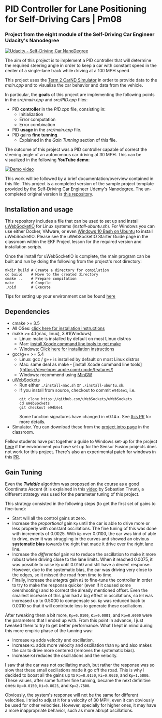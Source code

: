 # **PID Controller for Lane Positioning for Self-Driving Cars | Pm08**
### Project from the eight module of the Self-Driving Car Engineer Udacity's Nanodegree

[![Udacity - Self-Driving Car NanoDegree](https://s3.amazonaws.com/udacity-sdc/github/shield-carnd.svg)](http://www.udacity.com/drive)

The aim of this project is to implement a PID controller that will determine the required steering angle in order to keep a car with constant speed in the center of a single-lane track while driving at a 100 MPH speed.

This project uses the [Term 2 CarND Simulator](https://github.com/udacity/self-driving-car-sim/releases) in order to provide data to the *main.cpp* and to visualize the car behavior and data from the vehicle.


In particular, the **goals** of this project are implementing the following points in the *src/main.cpp* and *src/PID.cpp* files:

- PID **controller** in the *PID.cpp* file, consisting in:
  - Initialization
  - Error computation
  - Error combination
- PID **usage** in the *src/main.cpp* file.
- PID gains **fine tunning**.
  - Explained in the *Gain Tunning* section of this file.


The outcome of this project was a PID controller capable of correct the steering angle of an autonomous car driving at 30 MPH. This can be visualized in the following **YouTube demo**:

[![Demo video](https://img.youtube.com/vi/TODO/0.jpg)](https://www.youtube.com/watch?v=TODO)


This work will be followed by a brief documentation/overview contained in this file. This project is a completed version of the sample project template provided by the Self-Driving Car Engineer Udemy's Nanodegree. The un-completed original version is [this repository](https://github.com/udacity/CarND-Path-Planning-Project).


## Installation and usage
This repository includes a file that can be used to set up and install [uWebSocketIO](https://github.com/uWebSockets/uWebSockets) for Linux systems (*install-ubuntu.sh*). For Windows you can use either Docker, VMware, or even [Windows 10 Bash on Ubuntu](https://www.howtogeek.com/249966/how-to-install-and-use-the-linux-bash-shell-on-windows-10/) to install uWebSocketIO. Please see the uWebSocketIO Starter Guide page in the classroom within the EKF Project lesson for the required version and installation scripts.

Once the install for uWebSocketIO is complete, the main program can be built and run by doing the following from the project's root directory:

```
mkdir build # Create a directory for compilation
cd build    # Move to the created directory
cmake ..    # Prepare compilation
make        # Compile
./pid       # Execute
```

Tips for setting up your environment can be found [here](https://classroom.udacity.com/nanodegrees/nd013/parts/40f38239-66b6-46ec-ae68-03afd8a601c8/modules/0949fca6-b379-42af-a919-ee50aa304e6a/lessons/f758c44c-5e40-4e01-93b5-1a82aa4e044f/concepts/23d376c7-0195-4276-bdf0-e02f1f3c665d)


## Dependencies

* cmake >= 3.5
 * All OSes: [click here for installation instructions](https://cmake.org/install/)
* make >= 4.1(mac, linux), 3.81(Windows)
  * Linux: make is installed by default on most Linux distros
  * Mac: [install Xcode command line tools to get make](https://developer.apple.com/xcode/features/)
  * Windows: [Click here for installation instructions](http://gnuwin32.sourceforge.net/packages/make.htm)
* gcc/g++ >= 5.4
  * Linux: gcc / g++ is installed by default on most Linux distros
  * Mac: same deal as make - [install Xcode command line tools]((https://developer.apple.com/xcode/features/)
  * Windows: recommend using [MinGW](http://www.mingw.org/)
* [uWebSockets](https://github.com/uWebSockets/uWebSockets)
  * Run either `./install-mac.sh` or `./install-ubuntu.sh`.
  * If you install from source, checkout to commit `e94b6e1`, i.e.
    ```
    git clone https://github.com/uWebSockets/uWebSockets 
    cd uWebSockets
    git checkout e94b6e1
    ```
    Some function signatures have changed in v0.14.x. See [this PR](https://github.com/udacity/CarND-MPC-Project/pull/3) for more details.
* Simulator. You can download these from the [project intro page](https://github.com/udacity/self-driving-car-sim/releases) in the classroom.

Fellow students have put together a guide to Windows set-up for the project [here](https://s3-us-west-1.amazonaws.com/udacity-selfdrivingcar/files/Kidnapped_Vehicle_Windows_Setup.pdf) if the environment you have set up for the Sensor Fusion projects does not work for this project. There's also an experimental patch for windows in this [PR](https://github.com/udacity/CarND-PID-Control-Project/pull/3).


## Gain Tuning
Even the ***Twiddle*** algorithm was proposed on the course as a good Coordinate Ascent (it is explained in this [video](https://www.youtube.com/watch?v=2uQ2BSzDvXs) by Sebastian Thrun), a different strategy was used for the parameter tuning of this project. 

This strategy consisted in the following steps (to get the first set of gains to fine-tune):

- Start will all the control gains at zero.
- Increase the *proportional* gain `Kp` until the car is able to drive more or less properly with constant oscillations. The fine tuning of this was done with increments of 0.0025. With `Kp` over 0.0100, the car was kind of able to drive, even it was struggling in the curves and showed an obvious **systematic bias** towards the right that made it drive over the right lane line.
- Increase the *differential* gain `Kd` to reduce the oscillation to make it more robust when driving close to the lane limits. When it reached 0.0075, it was possible to raise `Kp` until 0.0150 and still have a decent response. However, due to the systematic bias, the car was driving very close to the edges, so it missed the road from time to time.
- Finally, increase the *integral* gain `Ki` to fine-tune the controller in order to try to make the response quicker (even if it caused some overshooting) and to correct the already mentioned offset. Even the smallest increase of this gain had a big effect in oscillations, so `Kd` was increased up to 0.5000 to compensate so. `Kp` was reduced back to 0.0010 so that it will contribute less to generate these oscillations.

After tweaking them a bit more, `Kp=0.0100`, `Ki=0.0001`, and `Kp=0.6000` were the parameters that I ended up with. From this point in advance, I just tweaked them to try to get better performance. What I kept in mind during this more empiric phase of the tunning was:

- Increase `Kp` adds velocity and oscillation.
- Increase `Ki` adds more velocity and oscillation than `Kp` and also makes the car to drive more centered (removes the systematic bias).
- Increase `Kd` reduces the oscillations and the velocity.

I saw that the car was not oscillating much, but rather the response was so slow that these small oscillations made it go off the road. This is why I decided to boost all the gains up to `Kp=0.0150`, `Ki=0.0020`, and `Kp=1.5000`. These values, after some further fine tunning, became the next definitive ones: `Kp=0.0150`, `Ki=0.0025`, and `Kp=2.7500`.

Obviously, the system's response will not be the same for different velocities. I tried to adjust it for a velocity of 30 MPH, even it can obviously be used for other velocities. However, specially for higher ones, it may have a more inappropriate behavior, such as more abrupt oscillations.

